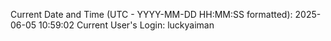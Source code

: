 Current Date and Time (UTC - YYYY-MM-DD HH:MM:SS formatted): 2025-06-05 10:59:02
Current User's Login: luckyaiman
